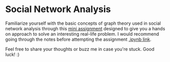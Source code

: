 # Social Network Analysis

Familiarize yourself with the basic concepts of graph theory used in social network analysis through this [mini assignment](https://github.com/meghan14/social_network_analysis_using_graphtool/blob/master/mini_assignment/Mini_assignment_social_network_analysis.md) designed to give you a hands on approach to solve an interesting real-life problem. I would recommend going through the notes before attempting the assignment [.ipynb link](https://github.com/meghan14/social_network_analysis_using_graphtool/blob/master/mini_assignment/Mini_assignment_social_network_analysis.ipynb). 

Feel free to share your thoughts or buzz me in case you're stuck. Good luck! :) 

